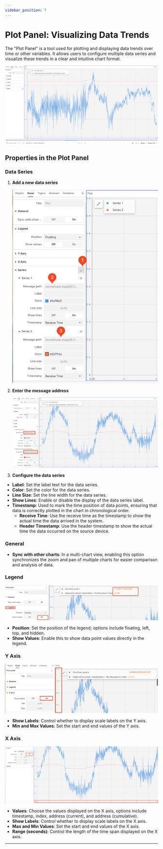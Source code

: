 ```yaml
---
sidebar_position: 7
---
```


# Plot Panel: Visualizing Data Trends

The "Plot Panel" is a tool used for plotting and displaying data trends over time or other variables. It allows users to configure multiple data series and visualize these trends in a clear and intuitive chart format.

![viz-7-7-Eng](../img/viz-7-7-Eng.png)

## Properties in the Plot Panel

### Data Series

1. **Add a new data series**

    ![viz-7-2-Eng](../img/viz-7-2-Eng.png)

2. **Enter the message address**

    ![viz-7-3-Eng](../img/viz-7-3-Eng.png)

3. **Configure the data series**

- **Label**: Set the label text for the data series.
- **Color**: Set the color for the data series.
- **Line Size**: Set the line width for the data series.
- **Show Lines**: Enable or disable the display of the data series label.
- **Timestamp**: Used to mark the time position of data points, ensuring that data is correctly plotted in the chart in chronological order.
  - **Receive Time**: Use the receive time as the timestamp to show the actual time the data arrived in the system.
  - **Header Timestamp**: Use the header timestamp to show the actual time the data occurred on the source device.

### General

- **Sync with other charts**: In a multi-chart view, enabling this option synchronizes the zoom and pan of multiple charts for easier comparison and analysis of data.

### Legend

![viz-7-4-Eng](../img/viz-7-4-Eng.png)

- **Position**: Set the position of the legend; options include floating, left, top, and hidden.
- **Show Values**: Enable this to show data point values directly in the legend.

### Y Axis

![viz-7-5-Eng](../img/viz-7-5-Eng.png)

- **Show Labels**: Control whether to display scale labels on the Y axis.
- **Min and Max Values**: Set the start and end values of the Y axis.

### X Axis

![viz-7-6-Eng](../img/viz-7-6-Eng.png)

- **Values**: Choose the values displayed on the X axis, options include timestamp, index, address (current), and address (cumulative).
- **Show Labels**: Control whether to display scale labels on the X axis.
- **Max and Min Values**: Set the start and end values of the X axis.
- **Range (seconds)**: Control the length of the time span displayed on the X axis.

---
